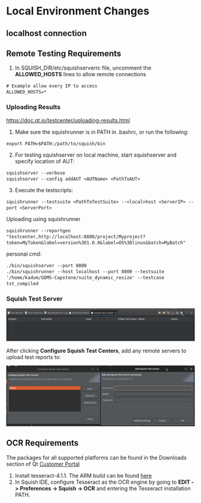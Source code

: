 # Local Environment Changes

## localhost connection

## Remote Testing Requirements

1. In SQUISH_DIR/etc/squishserverrc file, uncomment the **ALLOWED_HOSTS** lines to allow remote connections

```
# Example allow every IP to access
ALLOWED_HOSTS=*
```
### Uploading Results

https://doc.qt.io/testcenter/uploading-results.html 

1. Make sure the squishrunner is in PATH in .bashrc, or run the following:

```
export PATH=$PATH:/path/to/squish/bin
```
2. For testing squishserver on local machine, start squishserver and specify location of AUT:
```
squishserver --verbose
squishserver --config addAUT <AUTName> <PathToAUT>
```
3. Execute the testscripts:
```
squishrunner --testsuite <PathToTestSuite> --<local>host <ServerIP> --port <ServerPort>
```
Uploading using squishrunner
```
squishrunner --reportgen "testcenter,http://localhost:8800/project/Myproject?token=MyToken&label=version%3D1.0.0&label=OS%3Dlinux&batch=MyBatch"
```

personal cmd:
```
./bin/squishserver --port 8000
./bin/squishrunner --host localhost --port 8000 --testsuite '/home/kadum/GDMS-Capstone/suite_dynamic_resize' --testcase tst_compiled
```

### Squish Test Server

![alt text](image.png)

After clicking **Configure Squish Test Centers**, add any remote servers to upload test reports to:

![alt text](image-1.png)

## OCR Requirements

The packages for all supported platforms can be found in the Downloads section of Qt [Customer Portal](https://my.qt.io/)

1. Install tesseract-4.1.1. The ARM build can be found [here](https://drive.google.com/file/d/1dNT7Id8vOST9F5iXaEnoEFBT0tEthCYi/view)
2. In Squish IDE, configure Tesseract as the OCR engine by going to **EDIT -> Preferences -> Squish -> OCR** and entering the Tesseract installation PATH. 
